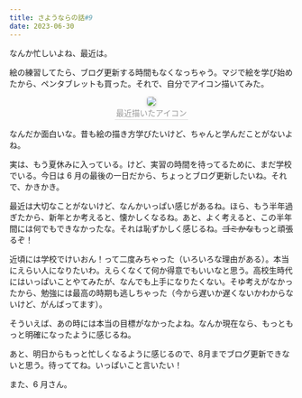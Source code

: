 ```yaml
---
title: さようならの話#9
date: 2023-06-30
---
```


なんか忙しいよね、最近は。

絵の練習してたら、ブログ更新する時間もなくなっちゃう。マジで絵を学び始めたから、ペンタブレットも買った。それで、自分でアイコン描いてみた。

<center>
    <img style="border-radius: 0.3125em;
    box-shadow: 0 2px 4px 0 rgba(34,36,38,.12),0 2px 10px 0 rgba(34,36,38,.08);" 
    src="https://maodaisuki.github.io/blog/images/posts/ICON.png" data-action="zoom">
    <br>
    <div style="color:orange; border-bottom: 1px solid #d9d9d9;
    display: inline-block;
    color: #999;
    padding: 2px;">最近描いたアイコン</div>
</center>


なんだか面白いな。昔も絵の描き方学びたいけど、ちゃんと学んだことがないよね。

実は、もう夏休みに入っている。けど、実習の時間を待ってるために、まだ学校でいる。今日は 6 月の最後の一日だから、ちょっとブログ更新したいね。それで、かきかき。

最近は大切なことがないけど、なんかいっぱい感じがあるね。ほら、もう半年過ぎたから、新年とか考えると、懐かしくなるね。あと、よく考えると、この半年間には何でもできなかったな。それは恥ずかしく感じるね。~~ゴミかな~~もっと頑張るぞ！

近頃には学校でけいおん！って二度みちゃった（いろいろな理由がある）。本当にえらい人になりたいわ。えらくなくて何か得意でもいいなと思う。高校生時代にはいっぱいことやてみたが、なんでも上手になりたくない。そゆ考えがなかったから、勉強には最高の時期も逃しちゃった（今から遅いか遅くないかわからないけど、がんばってます）。

そういえば、あの時には本当の目標がなかったよね。なんか現在なら、もっともっと明確になったように感じるね。

あと、明日からもっと忙しくなるように感じるので、8月までブログ更新できないと思う。待っててね。いっぱいこと言いたい！

また、6 月さん。

